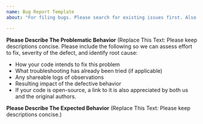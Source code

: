 ```yaml
---
name: Bug Report Template
about: "For filing bugs. Please search for existing issues first. Also see CONTRIBUTING."

---
```


**Please Describe The Problematic Behavior**
(Replace This Text: Please keep descriptions concise. Please include the following so we can assess effort to fix, severity of the defect, and identify root cause:
* How your code intends to fix this problem
* What troubleshooting has already been tried (if applicable)
* Any shareable logs of observations
* Resulting impact of the defective behavior
* If your code is open-source, a link to it is also appreciated by both us and the original authors.

**Please Describe The Expected Behavior**
(Replace This Text: Please keep descriptions concise.)